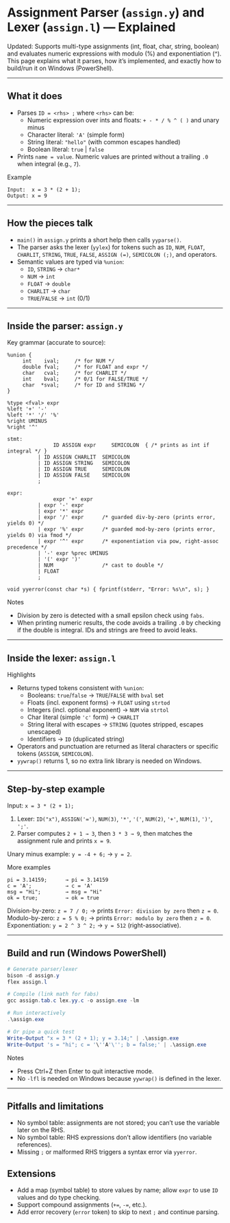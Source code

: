 # Assignment Parser (`assign.y`) and Lexer (`assign.l`) — Explained

Updated: Supports multi-type assignments (int, float, char, string, boolean) and evaluates numeric expressions with modulo (%) and exponentiation (^). This page explains what it parses, how it’s implemented, and exactly how to build/run it on Windows (PowerShell).

---

## What it does

- Parses `ID = <rhs> ;` where `<rhs>` can be:
     - Numeric expression over ints and floats: `+ - * / % ^ ( )` and unary minus
     - Character literal: `'A'` (simple form)
     - String literal: `"hello"` (with common escapes handled)
     - Boolean literal: `true` | `false`
- Prints `name = value`. Numeric values are printed without a trailing `.0` when integral (e.g., `7`).

Example
```text
Input:  x = 3 * (2 + 1);
Output: x = 9
```

---

## How the pieces talk

- `main()` in `assign.y` prints a short help then calls `yyparse()`.
- The parser asks the lexer (`yylex`) for tokens such as `ID`, `NUM`, `FLOAT`, `CHARLIT`, `STRING`, `TRUE`, `FALSE`, `ASSIGN (=)`, `SEMICOLON (;)`, and operators.
- Semantic values are typed via `%union`:
     - `ID`, `STRING` → `char*`
     - `NUM` → `int`
     - `FLOAT` → `double`
     - `CHARLIT` → `char`
     - `TRUE`/`FALSE` → `int` (0/1)

---

## Inside the parser: `assign.y`

Key grammar (accurate to source):

```bison
%union {
     int    ival;     /* for NUM */
     double fval;     /* for FLOAT and expr */
     char   cval;     /* for CHARLIT */
     int    bval;     /* 0/1 for FALSE/TRUE */
     char  *sval;     /* for ID and STRING */
}

%type <fval> expr
%left '+' '-'
%left '*' '/' '%'
%right UMINUS
%right '^'

stmt:
               ID ASSIGN expr     SEMICOLON  { /* prints as int if integral */ }
          | ID ASSIGN CHARLIT  SEMICOLON
          | ID ASSIGN STRING   SEMICOLON
          | ID ASSIGN TRUE     SEMICOLON
          | ID ASSIGN FALSE    SEMICOLON
          ;

expr:
               expr '+' expr
          | expr '-' expr
          | expr '*' expr
          | expr '/' expr      /* guarded div-by-zero (prints error, yields 0) */
          | expr '%' expr      /* guarded mod-by-zero (prints error, yields 0) via fmod */
          | expr '^' expr      /* exponentiation via pow, right-assoc precedence */
          | '-' expr %prec UMINUS
          | '(' expr ')'
          | NUM                /* cast to double */
          | FLOAT
          ;

void yyerror(const char *s) { fprintf(stderr, "Error: %s\n", s); }
```

Notes
- Division by zero is detected with a small epsilon check using `fabs`.
- When printing numeric results, the code avoids a trailing `.0` by checking if the double is integral. IDs and strings are freed to avoid leaks.

---

## Inside the lexer: `assign.l`

Highlights
- Returns typed tokens consistent with `%union`:
     - Booleans: `true`/`false` → `TRUE`/`FALSE` with `bval` set
     - Floats (incl. exponent forms) → `FLOAT` using `strtod`
     - Integers (incl. optional exponent) → `NUM` via `strtol`
     - Char literal (simple `'c'` form) → `CHARLIT`
     - String literal with escapes → `STRING` (quotes stripped, escapes unescaped)
     - Identifiers → `ID` (duplicated string)
- Operators and punctuation are returned as literal characters or specific tokens (`ASSIGN`, `SEMICOLON`).
- `yywrap()` returns 1, so no extra link library is needed on Windows.

---

## Step-by-step example

Input: `x = 3 * (2 + 1);`
1) Lexer: `ID("x")`, `ASSIGN('=')`, `NUM(3)`, `'*'`, `'('`, `NUM(2)`, `'+'`, `NUM(1)`, `')'`, `';'`.
2) Parser computes `2 + 1 → 3`, then `3 * 3 → 9`, then matches the assignment rule and prints `x = 9`.

Unary minus example: `y = -4 + 6;` → `y = 2`.

More examples

```text
pi = 3.14159;      → pi = 3.14159
c = 'A';           → c = 'A'
msg = "Hi";        → msg = "Hi"
ok = true;         → ok = true
```

Division-by-zero: `z = 7 / 0;` → prints `Error: division by zero` then `z = 0`.
Modulo-by-zero: `z = 5 % 0;` → prints `Error: modulo by zero` then `z = 0`.
Exponentiation: `y = 2 ^ 3 ^ 2;` → `y = 512` (right-associative).

---

## Build and run (Windows PowerShell)

```powershell
# Generate parser/lexer
bison -d assign.y
flex assign.l

# Compile (link math for fabs)
gcc assign.tab.c lex.yy.c -o assign.exe -lm

# Run interactively
.\assign.exe

# Or pipe a quick test
Write-Output "x = 3 * (2 + 1); y = 3.14;" | .\assign.exe
Write-Output 's = "hi"; c = '\''A'\''; b = false;' | .\assign.exe
```

Notes
- Press Ctrl+Z then Enter to quit interactive mode.
- No `-lfl` is needed on Windows because `yywrap()` is defined in the lexer.

---

## Pitfalls and limitations

- No symbol table: assignments are not stored; you can’t use the variable later on the RHS.
- No symbol table: RHS expressions don’t allow identifiers (no variable references).
- Missing `;` or malformed RHS triggers a syntax error via `yyerror`.

## Extensions

- Add a map (symbol table) to store values by name; allow `expr` to use `ID` values and do type checking.
- Support compound assignments (`+=`, `-=`, etc.).
- Add error recovery (`error` token) to skip to next `;` and continue parsing.
